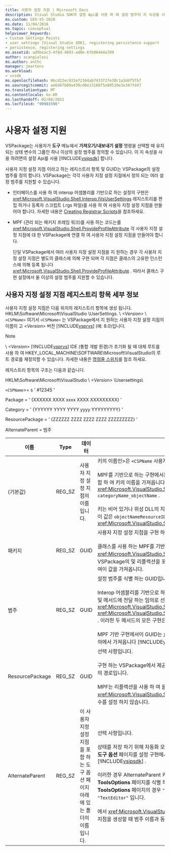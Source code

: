 ```yaml
---
title: 사용자 설정 지원 | Microsoft Docs
description: Visual Studio SDK의 설정 Api를 사용 하 여 설정 범주의 지 속성을 사용 하도록 설정 하는 방법을 알아봅니다.
ms.custom: SEO-VS-2020
ms.date: 11/04/2016
ms.topic: conceptual
helpviewer_keywords:
- Custom Settings Points
- user settings [Visual Studio SDK], registering persistence support
- persistence, registering settings
ms.assetid: ad9beac3-4f8d-4093-ad0e-6fb00444a709
author: acangialosi
ms.author: anthc
manager: jmartens
ms.workload:
- vssdk
ms.openlocfilehash: 06cd22ec933e72344ab743372fe30c1a3ddf5fbf
ms.sourcegitcommit: ae6d47b09a439cd0e13180f5e89510e3e347fd47
ms.translationtype: MT
ms.contentlocale: ko-KR
ms.lasthandoff: 02/08/2021
ms.locfileid: "99901596"
---
```

# <a name="support-for-user-settings"></a>사용자 설정 지원
VSPackage는 사용자가 **도구** 메뉴에서 **가져오기/내보내기 설정** 명령을 선택할 때 유지 되는 상태 변수의 그룹인 하나 이상의 설정 범주를 정의할 수 있습니다. 이 지 속성을 사용 하려면의 설정 Api를 사용 [!INCLUDE[vsipsdk](../../extensibility/includes/vsipsdk_md.md)] 합니다.

 사용자 지정 설정 지점 이라고 하는 레지스트리 항목 및 GUID는 VSPackage의 설정 범주를 정의 합니다. VSPackage는 각각 사용자 지정 설정 지점에서 정의 되는 여러 설정 범주를 지원할 수 있습니다.

- 인터페이스를 사용 하 여 interop 어셈블리를 기반으로 하는 설정의 구현은 <xref:Microsoft.VisualStudio.Shell.Interop.IVsUserSettings> 레지스트리를 편집 하거나 등록자 스크립트 (.rgs 파일)를 사용 하 여 사용자 지정 설정 지점을 만들어야 합니다. 자세한 내용은 [Creating Registrar Scripts](/cpp/atl/creating-registrar-scripts)을 참조하세요.

- MPF (관리 되는 패키지 프레임 워크)를 사용 하는 코드는를 <xref:Microsoft.VisualStudio.Shell.ProvideProfileAttribute> 각 사용자 지정 설정 지점에 대 한 VSPackage에 연결 하 여 사용자 지정 설정 지점을 만들어야 합니다.

     단일 VSPackage에서 여러 사용자 지정 설정 지점을 지 원하는 경우 각 사용자 지정 설정 지점은 별도의 클래스에 의해 구현 되며 각 지점은 클래스의 고유한 인스턴스에 의해 등록 됩니다 <xref:Microsoft.VisualStudio.Shell.ProvideProfileAttribute> . 따라서 클래스 구현 설정에서 둘 이상의 설정 범주를 지원할 수 있습니다.

## <a name="custom-settings-point-registry-entry-details"></a>사용자 지정 설정 지점 레지스트리 항목 세부 정보
 사용자 지정 설정 지점은 다음 위치의 레지스트리 항목에 생성 됩니다. HKLM\Software\Microsoft\VisualStudio \UserSettings. \\ *\<Version>* \\ `<CSPName>` 여기서 `<CSPName>` 는 VSPackage에서 지 원하는 사용자 지정 설정 지점의 이름이 고 *\<Version>* 버전 [!INCLUDE[vsprvs](../../code-quality/includes/vsprvs_md.md)] (예: 8.0)입니다.

> [!NOTE]
> \\ *\<Version>* [!INCLUDE[vsprvs](../../code-quality/includes/vsprvs_md.md)] IDE (통합 개발 환경)가 초기화 될 때 대체 루트를 사용 하 여 HKEY_LOCAL_MACHINE\SOFTWARE\Microsoft\VisualStudio의 루트 경로를 재정의할 수 있습니다. 자세한 내용은 [명령줄 스위치](../../extensibility/command-line-switches-visual-studio-sdk.md)를 참조 하세요.

 레지스트리 항목의 구조는 다음과 같습니다.

 HKLM\Software\Microsoft\VisualStudio \\ *\<Version>* \Usersettings\

 `<CSPName`>= s ' #12345 '

 Package = ' {XXXXXX XXXX xxxx XXXX XXXXXXXXX} '

 Category = ' {YYYYYY YYYY YYYY yyyy YYYYYYYYY} '

 ResourcePackage = ' {ZZZZZZ ZZZZ ZZZZ ZZZZ ZZZZZZZZZ} '

 AlternateParent = 범주

| 이름 | Type | 데이터 | Description |
|-----------------|--------| - | - |
| (기본값) | REG_SZ | 사용자 지정 설정 지점의 이름입니다. | 키의 이름인>은 `<CSPName` 사용자 지정 설정 지점의 지역화 되지 않은 이름입니다.<br /><br /> MPF를 기반으로 하는 구현에서는 `categoryName` `objectName` 생성자의 및 인수를로 결합 하 여 키의 이름을 가져옵니다 <xref:Microsoft.VisualStudio.Shell.ProvideProfileAttribute> `categoryName_objectName` .<br /><br /> 키는 비어 있거나 위성 DLL의 지역화 된 문자열에 대 한 참조 ID를 포함할 수 있습니다. 이 값은 `objectNameResourceID` 생성자에 대 한 인수에서 가져옵니다 <xref:Microsoft.VisualStudio.Shell.ProvideProfileAttribute> . |
| 패키지 | REG_SZ | GUID | 사용자 지정 설정 지점을 구현 하는 VSPackage의 GUID입니다.<br /><br /> 클래스를 사용 하는 MPF를 기반으로 하는 구현 <xref:Microsoft.VisualStudio.Shell.ProvideProfileAttribute> 에서는 `objectType` VSPackage의 및 리플렉션을 포함 하는 생성자의 인수를 사용 <xref:System.Type> 하 여이 값을 가져옵니다. |
| 범주 | REG_SZ | GUID | 설정 범주를 식별 하는 GUID입니다.<br /><br /> Interop 어셈블리를 기반으로 하는 구현의 경우이 값은 [!INCLUDE[vsprvs](../../code-quality/includes/vsprvs_md.md)] IDE에서 및 메서드에 전달 하는 임의로 선택 된 GUID 일 수 있습니다 <xref:Microsoft.VisualStudio.Shell.Interop.IVsUserSettings.ExportSettings%2A> <xref:Microsoft.VisualStudio.Shell.Interop.IVsUserSettings.ImportSettings%2A> . 이러한 두 메서드의 모든 구현은 해당 GUID 인수를 확인 해야 합니다.<br /><br /> MPF 기반 구현에서이 GUID는 <xref:System.Type> 설정 메커니즘을 구현 하는 클래스의에서 가져옵니다 [!INCLUDE[vsprvs](../../code-quality/includes/vsprvs_md.md)] . |
| ResourcePackage | REG_SZ | GUID | 선택 사항입니다.<br /><br /> 구현 하는 VSPackage에서 제공 하지 않는 경우 지역화 된 문자열이 포함 된 위성 DLL의 경로입니다.<br /><br /> MPF는 리플렉션을 사용 하 여 올바른 리소스 VSPackage를 가져옵니다 <xref:Microsoft.VisualStudio.Shell.ProvideProfileAttribute> . 따라서 클래스는이 인수를 설정 하지 않습니다. |
| AlternateParent | REG_SZ | 이 사용자 지정 설정 지점을 포함 하는 도구 옵션 페이지 아래에 있는 폴더의 이름입니다. | 선택 사항입니다.<br /><br /> 상태를 저장 하기 위해 자동화 모델의 메커니즘이 아닌의 지 속성 메커니즘을 사용 하는 **도구 옵션** 페이지를 설정 구현에서 지 원하는 경우에만이 값을 설정 해야 합니다 [!INCLUDE[vsipsdk](../../extensibility/includes/vsipsdk_md.md)] .<br /><br /> 이러한 경우 AlternateParent 키의 값은 `topic` `topic.sub-topic` 특정 **ToolsOptions** 페이지를 식별 하는 데 사용 되는 문자열의 섹션입니다. 예를 들어 **ToolsOptions** 페이지의 경우 `"TextEditor.Basic"` AlternateParent의 값은 `"TextEditor"` 입니다.<br /><br /> 에서 <xref:Microsoft.VisualStudio.Shell.ProvideProfileAttribute> 사용자 지정 설정 지점을 생성할 때 범주 이름과 동일 합니다. |
